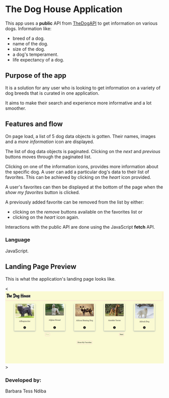 # The Dog House Application

This app uses a **public** API from [TheDogAPI](https://thedogapi.com/) to get information on various dogs. Information like:

-   breed of a dog.
-   name of the dog.
-   size of the dog.
-   a dog's temperament.
-   life expectancy of a dog.

## Purpose of the app

It is a solution for any user who is looking to get information on a variety of dog breeds that is curated in one application.

It aims to make their search and experience more informative and a lot smoother.

## Features and flow

On page load, a list of 5 dog data objects is gotten. Their names, images and a _more information_ icon are displayed.

The list of dog data objects is paginated. Clicking on the _next_ and _previous_ buttons moves through the paginated list.

Clicking on one of the information icons, provides more information about the specific dog. A user can add a particular dog's data to their list of favorites. This can be achieved by clicking on the _heart_ icon provided.

A user's favorites can then be displayed at the bottom of the page when the _show my favorites_ button is clicked.

A previously added favorite can be removed from the list by either:

-   clicking on the _remove_ buttons available on the favorites list or
-   clicking on the _heart_ icon again.

Interactions with the public API are done using the JavaScript **fetch** API.

### Language

JavaScript.

## Landing Page Preview

This is what the application's landing page looks like.

<![The Dog House landing page](./images/the-dog-house.png)>

### Developed by:

Barbara Tess Ndiba
